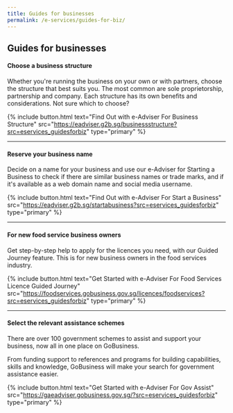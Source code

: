 ```yaml
---
title: Guides for businesses
permalink: /e-services/guides-for-biz/
---
```


## Guides for businesses

#### Choose a business structure

Whether you're running the business on your own or with partners, choose the structure that best suits you. The most common are sole proprietorship, partnership and company. Each structure has its own benefits and considerations. Not sure which to choose?

{% include button.html text="Find Out with e-Adviser For Business Structure" src="https://eadviser.g2b.sg/businessstructure?src=eservices_guidesforbiz" type="primary" %}

----

#### Reserve your business name

Decide on a name for your business and use our e-Adviser for Starting a Business to check if there are similar business names or trade marks, and if it's available as a web domain name and social media username.

{% include button.html text="Find Out with e-Adviser For Start a Business" src="https://eadviser.g2b.sg/startabusiness?src=eservices_guidesforbiz" type="primary" %}

----

#### For new food service business owners

Get step-by-step help to apply for the licences you need, with our Guided Journey feature. This is for new business owners in the food services industry.

{% include button.html text="Get Started with e-Adviser For Food Services Licence Guided Journey" src="https://foodservices.gobusiness.gov.sg/licences/foodservices?src=eservices_guidesforbiz" type="primary" %}

----

#### Select the relevant assistance schemes

There are over 100 government schemes to assist and support your business, now all in one place on GoBusiness.

From funding support to references and programs for building capabilities, skills and knowledge, GoBusiness will make your search for government assistance easier.

{% include button.html text="Get Started with e-Adviser For Gov Assist" src="https://gaeadviser.gobusiness.gov.sg/?src=eservices_guidesforbiz" type="primary" %}
